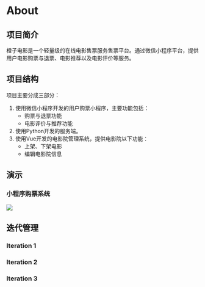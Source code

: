 # About

## 项目简介

橙子电影是一个轻量级的在线电影售票服务售票平台。通过微信小程序平台，提供用户电影购票与退票、电影推荐以及电影评价等服务。

## 项目结构

项目主要分成三部分：

1. 使用微信小程序开发的用户购票小程序，主要功能包括：
	+ 购票与退票功能
	+ 电影评价与推荐功能
2. 使用Python开发的服务端。
3. 使用Vue开发的电影院管理系统，提供电影院以下功能：
	+ 上架、下架电影
	+ 编辑电影院信息

## 演示

### 小程序购票系统
![](https://github.com/cxlANDzjj/Dashboard/blob/master/resources/wxapp_show.gif?raw=true)

## 迭代管理

### Iteration 1
### Iteration 2
### Iteration 3
